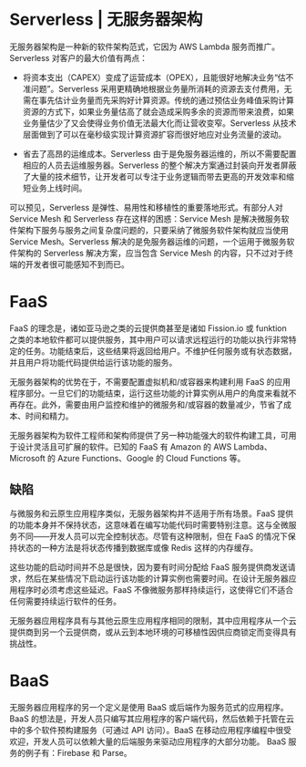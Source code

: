 # Serverless | 无服务器架构

无服务器架构是一种新的软件架构范式，它因为 AWS Lambda 服务而推广。Serverless 对客户的最大价值有两点：

- 将资本支出（CAPEX）变成了运营成本（OPEX），且能很好地解决业务“估不准问题”。Serverless 采用更精确地根据业务量所消耗的资源去支付费用，无需在事先估计业务量而先采购好计算资源。传统的通过预估业务峰值采购计算资源的方式下，如果业务量估高了就会造成采购多余的资源而带来浪费，如果业务量估少了又会使得业务价值无法最大化而让营收变窄。Serverless 从技术层面做到了可以在毫秒级实现计算资源扩容而很好地应对业务流量的波动。

- 省去了高昂的运维成本。Serverless 由于是免服务器运维的，所以不需要配置相应的人员去运维服务器。Serverless 的整个解决方案通过封装向开发者屏蔽了大量的技术细节，让开发者可以专注于业务逻辑而带去更高的开发效率和缩短业务上线时间。

可以预见，Serverless 是弹性、易用性和移植性的重要落地形式。有部分人对 Service Mesh 和 Serverless 存在这样的困惑：Service Mesh 是解决微服务软件架构下服务与服务之间复杂度问题的，只要采纳了微服务软件架构就应当使用 Service Mesh。Serverless 解决的是免服务器运维的问题，一个运用于微服务软件架构的 Serverless 解决方案，应当包含 Service Mesh 的内容，只不过对于终端的开发者很可能感知不到而已。

# FaaS

FaaS 的理念是，诸如亚马逊之类的云提供商甚至是诸如 Fission.io 或 funktion 之类的本地软件都可以提供服务，其中用户可以请求远程运行的功能以执行非常特定的任务。功能结束后，这些结果将返回给用户。不维护任何服务或有状态数据，并且用户将功能代码提供给运行该功能的服务。

无服务器架构的优势在于，不需要配置虚拟机和/或容器来构建利用 FaaS 的应用程序部分。一旦它们的功能结束，运行这些功能的计算实例从用户的角度来看就不再存在。此外，需要由用户监控和维护的微服务和/或容器的数量减少，节省了成本、时间和精力。

无服务器架构为软件工程师和架构师提供了另一种功能强大的软件构建工具，可用于设计灵活且可扩展的软件。已知的 FaaS 有 Amazon 的 AWS Lambda、Microsoft 的 Azure Functions、Google 的 Cloud Functions 等。

## 缺陷

与微服务和云原生应用程序类似，无服务器架构并不适用于所有场景。FaaS 提供的功能本身并不保持状态，这意味着在编写功能代码时需要特别注意。这与全微服务不同——开发人员可以完全控制状态。尽管有这种限制，但在 FaaS 的情况下保持状态的一种方法是将状态传播到数据库或像 Redis 这样的内存缓存。

这些功能的启动时间并不总是很快，因为要有时间分配给 FaaS 服务提供商发送请求，然后在某些情况下启动运行该功能的计算实例也需要时间。在设计无服务器应用程序时必须考虑这些延迟。FaaS 不像微服务那样持续运行，这使得它们不适合任何需要持续运行软件的任务。

无服务器应用程序具有与其他云原生应用程序相同的限制，其中应用程序从一个云提供商到另一个云提供商，或从云到本地环境的可移植性因供应商锁定而变得具有挑战性。

# BaaS

无服务器应用程序的另一个定义是使用 BaaS 或后端作为服务范式的应用程序。 BaaS 的想法是，开发人员只编写其应用程序的客户端代码，然后依赖于托管在云中的多个软件预构建服务（可通过 API 访问）。BaaS 在移动应用程序编程中很受欢迎，开发人员可以依赖大量的后端服务来驱动应用程序的大部分功能。 BaaS 服务的例子有：Firebase 和 Parse。
